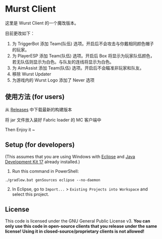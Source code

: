 # Murst Client

这里是 Wurst Client 的一个魔改版本。

目前更改如下：
1. 为 TriggerBot 添加 Team(队伍) 选项。开启后不会攻击与你戴相同颜色帽子的玩家。
2. 为 PlayerESP 添加 Team(队伍) 选项。开启后 Box 将显示为玩家队伍颜色，若无队伍则显示为白色。与队友的连线将显示为白色。
3. 为 AimAssist 添加 Team(队伍) 选项。开启后不会瞄准非玩家和队友。
3. 移除 Wurst Updater
4. 为游戏内的 Wurst Logo 添加了 Never 选项


## 使用方法 (for users)

从 [Releases](https://github.com/xiaomu18/Murst/releases/) 中下载最新的构建版本

将 jar 文件放入装好 Fabric loader 的 MC 客户端中

Then Enjoy it ~

## Setup (for developers)

(This assumes that you are using Windows with [Eclipse](https://www.eclipse.org/downloads/) and [Java Development Kit 17](https://adoptium.net/?variant=openjdk17&jvmVariant=hotspot) already installed.)

1. Run this command in PowerShell:

```
./gradlew.bat genSources eclipse --no-daemon
```

2. In Eclipse, go to `Import...` > `Existing Projects into Workspace` and select this project.

## License

This code is licensed under the GNU General Public License v3. **You can only use this code in open-source clients that you release under the same license! Using it in closed-source/proprietary clients is not allowed!**
